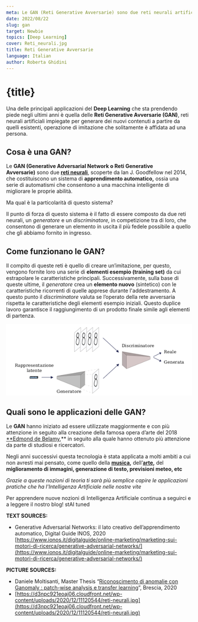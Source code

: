 ```yaml
---
meta: Le GAN (Reti Generative Avversarie) sono due reti neurali artificiali in grado di generare nuovi elementi a partire da contenuti esistenti.
date: 2022/08/22
slug: gan
target: Newbie
topics: [Deep Learning]
cover: Reti_neurali.jpg
title: Reti Generative Avversarie
language: Italian
author: Roberta Ghidini
---
```

# {title}

Una delle principali applicazioni del **Deep Learning** che sta prendendo piede negli ultimi anni è quella delle **Reti Generative Avversarie (GAN)**, reti neurali artificiali impiegate per generare dei nuovi contenuti a partire da quelli esistenti, operazione di imitazione che solitamente è affidata ad una persona.

## Cosa è una GAN?

Le **GAN (Generative Adversarial Network o Reti Generative Avversarie)** sono due **[reti neurali](https://www.notion.so/Cosa-sono-le-reti-neurali-artificiali-stAi-tuned-bcd727bf526340d5ace91e66986208a9)**, scoperte da Ian J. Goodfellow nel 2014, che costituiscono un sistema di **apprendimento automatico,** ossia una serie di automatismi che consentono a una macchina intelligente di migliorare le proprie abilità.

Ma qual è la particolarità di questo sistema? 

Il punto di forza di questo sistema è il fatto di essere composto da due reti neurali, un *generatore* e un *discriminatore,* in competizione tra di loro, che consentono di generare un elemento in uscita il più fedele possibile a quello che gli abbiamo fornito in ingresso. 

## Come funzionano le GAN?

Il compito di queste reti è quello di creare un’imitazione, per questo, vengono fornite loro una serie di **elementi esempio (training set)** da cui estrapolare le caratteristiche principali. Successivamente, sulla base di queste ultime, il *generatore* crea un **elemento nuovo** (sintetico) con le caratteristiche ricorrenti di quelle apprese durante l'addestramento. A questo punto il *discriminatore* valuta se l’operato della rete avversaria rispetta le caratteristiche degli elementi esempio iniziali. Questo duplice lavoro garantisce il raggiungimento di un prodotto finale simile agli elementi di partenza.

![Rete Generativa Avversaria](./Untitled.png)

## Quali sono le applicazioni delle GAN?

Le **GAN** hanno iniziato ad essere utilizzate maggiormente e con più attenzione in seguito alla creazione della famosa opera d’arte del 2018 [**Edmond de Belamy](https://www.notion.so/Arte-generata-dall-Intelligenza-Artificiale-stAI-tuned-5846348a7dde4efd94e9e81944d636eb),** in seguito alla quale hanno ottenuto più attenzione da parte di studiosi e ricercatori.

Negli anni successivi questa tecnologia è stata applicata a molti ambiti a cui non avresti mai pensato, come quello della **[musica](https://www.notion.so/Intelligenza-Artificiale-applicata-alla-videosorveglianza-stAI-tuned-a75e3e0de2304087ba2482db7c223d51),** dell’**[arte](https://www.notion.so/Intelligenza-Artificiale-applicata-alla-videosorveglianza-stAI-tuned-a75e3e0de2304087ba2482db7c223d51),** del **miglioramento di immagini, generazione di testo, previsioni meteo, etc**

*Grazie a queste nozioni di teoria ti sarà più semplice capire le applicazioni pratiche che ha l’Intelligenza Artificiale nelle nostre vite*

Per apprendere nuove nozioni di Intelligenza Artificiale continua a seguirci e a leggere il nostro blog! stAI tuned 

**TEXT SOURCES:** 

- Generative Adversarial Networks: il lato creativo dell’apprendimento automatico, Digital Guide INOS, 2020 [https://www.ionos.it/digitalguide/online-marketing/marketing-sui-motori-di-ricerca/generative-adversarial-networks/](https://www.ionos.it/digitalguide/online-marketing/marketing-sui-motori-di-ricerca/generative-adversarial-networks/)

**PICTURE SOURCES:**

- Daniele Moltisanti, Master Thesis “[Riconoscimento di anomalie con Ganomaly : patch-wise analysis e transfer learning](https://www.politesi.polimi.it/handle/10589/153182)”, Brescia, 2020
- [https://d3npc921eoaj06.cloudfront.net/wp-content/uploads/2020/12/11120544/reti-neurali.jpg](https://d3npc921eoaj06.cloudfront.net/wp-content/uploads/2020/12/11120544/reti-neurali.jpg)